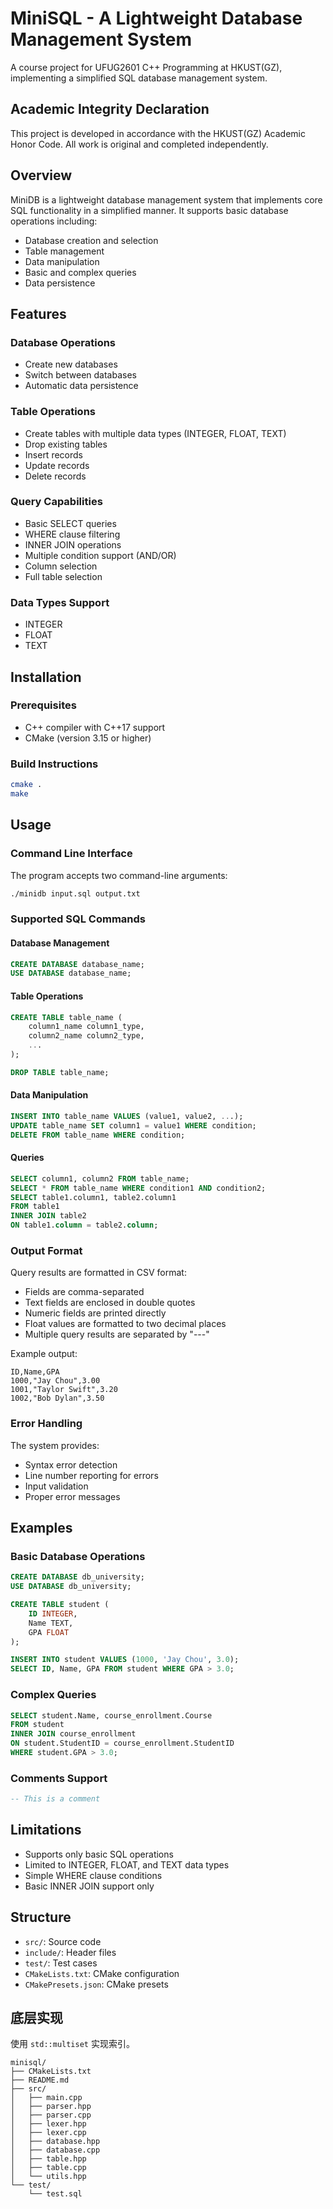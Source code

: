 # MiniSQL - A Lightweight Database Management System

A course project for UFUG2601 C++ Programming at HKUST(GZ), implementing a simplified SQL database management system.

## Academic Integrity Declaration

This project is developed in accordance with the HKUST(GZ) Academic Honor Code. All work is original and completed independently.

## Overview

MiniDB is a lightweight database management system that implements core SQL functionality in a simplified manner. It supports basic database operations including:
- Database creation and selection
- Table management
- Data manipulation
- Basic and complex queries
- Data persistence

## Features

### Database Operations
- Create new databases
- Switch between databases
- Automatic data persistence

### Table Operations
- Create tables with multiple data types (INTEGER, FLOAT, TEXT)
- Drop existing tables
- Insert records
- Update records
- Delete records

### Query Capabilities
- Basic SELECT queries
- WHERE clause filtering
- INNER JOIN operations
- Multiple condition support (AND/OR)
- Column selection
- Full table selection

### Data Types Support
- INTEGER
- FLOAT
- TEXT

## Installation

### Prerequisites
- C++ compiler with C++17 support
- CMake (version 3.15 or higher)

### Build Instructions
```bash
cmake .
make
```

## Usage

### Command Line Interface

The program accepts two command-line arguments:
```bash
./minidb input.sql output.txt
```

### Supported SQL Commands

#### Database Management
```sql
CREATE DATABASE database_name;
USE DATABASE database_name;
```

#### Table Operations
```sql
CREATE TABLE table_name (
    column1_name column1_type,
    column2_name column2_type,
    ...
);

DROP TABLE table_name;
```

#### Data Manipulation
```sql
INSERT INTO table_name VALUES (value1, value2, ...);
UPDATE table_name SET column1 = value1 WHERE condition;
DELETE FROM table_name WHERE condition;
```

#### Queries
```sql
SELECT column1, column2 FROM table_name;
SELECT * FROM table_name WHERE condition1 AND condition2;
SELECT table1.column1, table2.column1 
FROM table1 
INNER JOIN table2 
ON table1.column = table2.column;
```

### Output Format

Query results are formatted in CSV format:
- Fields are comma-separated
- Text fields are enclosed in double quotes
- Numeric fields are printed directly
- Float values are formatted to two decimal places
- Multiple query results are separated by "---"

Example output:
```csv
ID,Name,GPA
1000,"Jay Chou",3.00
1001,"Taylor Swift",3.20
1002,"Bob Dylan",3.50
```

### Error Handling

The system provides:
- Syntax error detection
- Line number reporting for errors
- Input validation
- Proper error messages

## Examples

### Basic Database Operations
```sql
CREATE DATABASE db_university;
USE DATABASE db_university;

CREATE TABLE student (
    ID INTEGER,
    Name TEXT,
    GPA FLOAT
);

INSERT INTO student VALUES (1000, 'Jay Chou', 3.0);
SELECT ID, Name, GPA FROM student WHERE GPA > 3.0;
```

### Complex Queries
```sql
SELECT student.Name, course_enrollment.Course
FROM student
INNER JOIN course_enrollment 
ON student.StudentID = course_enrollment.StudentID
WHERE student.GPA > 3.0;
```

### Comments Support

```sql
-- This is a comment
```

## Limitations

- Supports only basic SQL operations
- Limited to INTEGER, FLOAT, and TEXT data types
- Simple WHERE clause conditions
- Basic INNER JOIN support only

## Structure

- `src/`: Source code
- `include/`: Header files
- `test/`: Test cases
- `CMakeLists.txt`: CMake configuration
- `CMakePresets.json`: CMake presets

## 底层实现

使用 `std::multiset` 实现索引。

```
minisql/
├── CMakeLists.txt
├── README.md
├── src/
│   ├── main.cpp
│   ├── parser.hpp
│   ├── parser.cpp
│   ├── lexer.hpp
│   ├── lexer.cpp
│   ├── database.hpp
│   ├── database.cpp
│   ├── table.hpp
│   ├── table.cpp
│   └── utils.hpp
└── test/
    └── test.sql
```